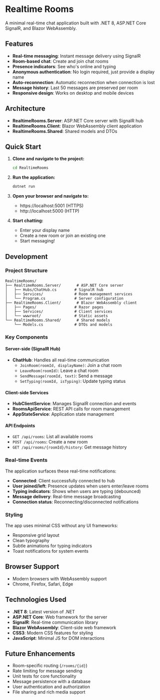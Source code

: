 # Realtime Rooms

A minimal real-time chat application built with .NET 8, ASP.NET Core SignalR, and Blazor WebAssembly.

## Features

- **Real-time messaging**: Instant message delivery using SignalR
- **Room-based chat**: Create and join chat rooms
- **Presence indicators**: See who's online and typing
- **Anonymous authentication**: No login required, just provide a display name
- **Auto-reconnection**: Automatic reconnection when connection is lost
- **Message history**: Last 50 messages are preserved per room
- **Responsive design**: Works on desktop and mobile devices

## Architecture

- **RealtimeRooms.Server**: ASP.NET Core server with SignalR hub
- **RealtimeRooms.Client**: Blazor WebAssembly client application
- **RealtimeRooms.Shared**: Shared models and DTOs

## Quick Start

1. **Clone and navigate to the project:**
   ```bash
   cd RealtimeRooms
   ```

2. **Run the application:**
   ```bash
   dotnet run
   ```

3. **Open your browser and navigate to:**
   - https://localhost:5001 (HTTPS)
   - http://localhost:5000 (HTTP)

4. **Start chatting:**
   - Enter your display name
   - Create a new room or join an existing one
   - Start messaging!

## Development

### Project Structure

```
RealtimeRooms/
├── RealtimeRooms.Server/       # ASP.NET Core server
│   ├── Hubs/ChatHub.cs        # SignalR hub
│   ├── Services/              # Room management services
│   └── Program.cs             # Server configuration
├── RealtimeRooms.Client/       # Blazor WebAssembly client
│   ├── Pages/                 # Razor pages
│   ├── Services/              # Client services
│   └── wwwroot/               # Static assets
└── RealtimeRooms.Shared/       # Shared models
    └── Models.cs              # DTOs and models
```

### Key Components

#### Server-side (SignalR Hub)

- **ChatHub**: Handles all real-time communication
  - `JoinRoom(roomId, displayName)`: Join a chat room
  - `LeaveRoom(roomId)`: Leave a chat room
  - `SendMessage(roomId, text)`: Send a message
  - `SetTyping(roomId, isTyping)`: Update typing status

#### Client-side Services

- **HubClientService**: Manages SignalR connection and events
- **RoomsApiService**: REST API calls for room management
- **AppStateService**: Application state management

#### API Endpoints

- `GET /api/rooms`: List all available rooms
- `POST /api/rooms`: Create a new room
- `GET /api/rooms/{roomId}/history`: Get message history

### Real-time Events

The application surfaces these real-time notifications:

- **Connected**: Client successfully connected to hub
- **User joined/left**: Presence updates when users enter/leave rooms
- **Typing indicators**: Shows when users are typing (debounced)
- **Message delivery**: Real-time message broadcasting
- **Connection status**: Reconnecting/disconnected notifications

### Styling

The app uses minimal CSS without any UI frameworks:
- Responsive grid layout
- Clean typography
- Subtle animations for typing indicators
- Toast notifications for system events

## Browser Support

- Modern browsers with WebAssembly support
- Chrome, Firefox, Safari, Edge

## Technologies Used

- **.NET 8**: Latest version of .NET
- **ASP.NET Core**: Web framework for the server
- **SignalR**: Real-time communication library
- **Blazor WebAssembly**: Client-side web framework
- **CSS3**: Modern CSS features for styling
- **JavaScript**: Minimal JS for DOM interactions

## Future Enhancements

- Room-specific routing (`/rooms/{id}`)
- Rate limiting for message sending
- Unit tests for core functionality
- Message persistence with a database
- User authentication and authorization
- File sharing and rich media support
